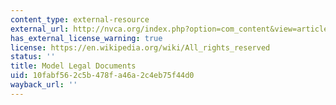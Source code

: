 ```yaml
---
content_type: external-resource
external_url: http://nvca.org/index.php?option=com_content&view=article&id=108:model-legal-documents&catid=43:resources&Itemid=136
has_external_license_warning: true
license: https://en.wikipedia.org/wiki/All_rights_reserved
status: ''
title: Model Legal Documents
uid: 10fabf56-2c5b-478f-a46a-2c4eb75f44d0
wayback_url: ''
---
```


